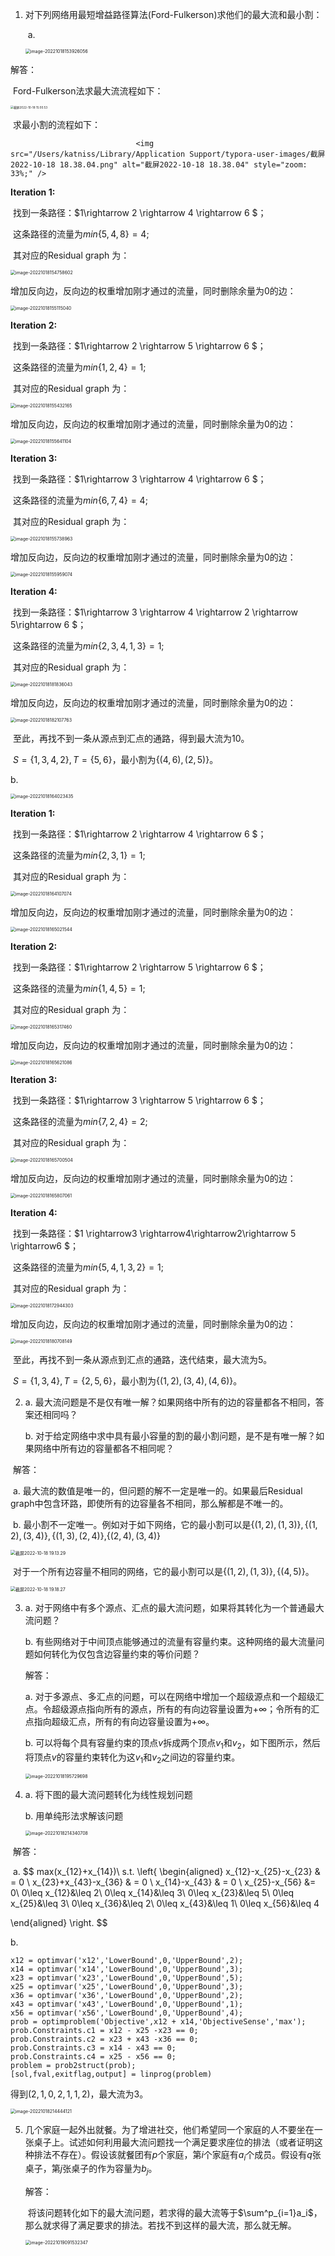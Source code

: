 1. 对下列网络用最短增益路径算法(Ford-Fulkerson)求他们的最大流和最小割：

   ​	a. 

   <img src="/Users/katniss/Library/Application Support/typora-user-images/image-20221018153926056.png" alt="image-20221018153926056" style="zoom:50%;" />

解答：

​       Ford-Fulkerson法求最大流流程如下：

<img src="/Users/katniss/Desktop/截屏2022-10-18 15.00.53.png" alt="截屏2022-10-18 15.00.53" style="zoom: 33%;" />

​		求最小割的流程如下：

   								<img src="/Users/katniss/Library/Application Support/typora-user-images/截屏2022-10-18 18.38.04.png" alt="截屏2022-10-18 18.38.04" style="zoom: 33%;" /> 

 **Iteration 1:**

​			找到一条路径：$1\rightarrow 2 \rightarrow 4 \rightarrow 6 $；

​			这条路径的流量为$min\{5,4,8\}=4$;

​			其对应的Residual graph 为：

<img src="/Users/katniss/Library/Application Support/typora-user-images/image-20221018154758602.png" alt="image-20221018154758602" style="zoom: 50%;" />

​			增加反向边，反向边的权重增加刚才通过的流量，同时删除余量为0的边：

<img src="/Users/katniss/Library/Application Support/typora-user-images/image-20221018155115040.png" alt="image-20221018155115040" style="zoom:50%;" />

**Iteration 2:**

​			找到一条路径：$1\rightarrow 2 \rightarrow 5 \rightarrow 6 $；

​			这条路径的流量为$min\{1,2,4\}=1$;

​			其对应的Residual graph 为：

<img src="/Users/katniss/Library/Application Support/typora-user-images/image-20221018155432165.png" alt="image-20221018155432165" style="zoom:50%;" />

​			增加反向边，反向边的权重增加刚才通过的流量，同时删除余量为0的边：

<img src="/Users/katniss/Library/Application Support/typora-user-images/image-20221018155641104.png" alt="image-20221018155641104" style="zoom:50%;" />

**Iteration 3:**

​			找到一条路径：$1\rightarrow 3 \rightarrow 4 \rightarrow 6 $；

​			这条路径的流量为$min\{6,7,4\}=4$;

​			其对应的Residual graph 为：

<img src="/Users/katniss/Library/Application Support/typora-user-images/image-20221018155738963.png" alt="image-20221018155738963" style="zoom:50%;" />

​			增加反向边，反向边的权重增加刚才通过的流量，同时删除余量为0的边：

<img src="/Users/katniss/Library/Application Support/typora-user-images/image-20221018155959074.png" alt="image-20221018155959074" style="zoom:50%;" />

**Iteration 4:**

​			找到一条路径：$1\rightarrow 3 \rightarrow 4 \rightarrow 2 \rightarrow 5\rightarrow 6 $；

​			这条路径的流量为$min\{2,3,4,1,3\}=1$;

​			其对应的Residual graph 为：

<img src="/Users/katniss/Library/Application Support/typora-user-images/image-20221018181836043.png" alt="image-20221018181836043" style="zoom:50%;" />

​			增加反向边，反向边的权重增加刚才通过的流量，同时删除余量为0的边：

<img src="/Users/katniss/Library/Application Support/typora-user-images/image-20221018182107763.png" alt="image-20221018182107763" style="zoom:50%;" />

​			至此，再找不到一条从源点到汇点的通路，得到最大流为10。

​			$S=\{1,3,4,2\},T=\{5,6\}$，最小割为$\{(4,6),(2,5)\}$。

b. 

<img src="/Users/katniss/Library/Application Support/typora-user-images/image-20221018164023435.png" alt="image-20221018164023435" style="zoom:50%;" />

 **Iteration 1:**

​			找到一条路径：$1\rightarrow 2 \rightarrow 4 \rightarrow 6 $；

​			这条路径的流量为$min\{2,3,1\}=1$;

​			其对应的Residual graph 为：

<img src="/Users/katniss/Library/Application Support/typora-user-images/image-20221018164107074.png" alt="image-20221018164107074" style="zoom:50%;" />

​			增加反向边，反向边的权重增加刚才通过的流量，同时删除余量为0的边：

<img src="/Users/katniss/Library/Application Support/typora-user-images/image-20221018165021544.png" alt="image-20221018165021544" style="zoom:50%;" />

 **Iteration 2:**

​			找到一条路径：$1\rightarrow 2 \rightarrow 5 \rightarrow 6 $；

​			这条路径的流量为$min\{1,4,5\}=1$;

​			其对应的Residual graph 为：

<img src="/Users/katniss/Library/Application Support/typora-user-images/image-20221018165317460.png" alt="image-20221018165317460" style="zoom:50%;" />

​			增加反向边，反向边的权重增加刚才通过的流量，同时删除余量为0的边：

<img src="/Users/katniss/Library/Application Support/typora-user-images/image-20221018165621086.png" alt="image-20221018165621086" style="zoom:50%;" />

 **Iteration 3:**

​			找到一条路径：$1\rightarrow 3 \rightarrow 5 \rightarrow 6 $；

​			这条路径的流量为$min\{7,2,4\}=2$;

​			其对应的Residual graph 为：

<img src="/Users/katniss/Library/Application Support/typora-user-images/image-20221018165700504.png" alt="image-20221018165700504" style="zoom:50%;" />

​			增加反向边，反向边的权重增加刚才通过的流量，同时删除余量为0的边：

<img src="/Users/katniss/Library/Application Support/typora-user-images/image-20221018165807061.png" alt="image-20221018165807061" style="zoom:50%;" />

**Iteration 4:**

​			找到一条路径：$1 \rightarrow3 \rightarrow4\rightarrow2\rightarrow 5 \rightarrow6 $；

​			这条路径的流量为$min\{5,4,1,3,2\}=1$;

​			其对应的Residual graph 为：

<img src="/Users/katniss/Library/Application Support/typora-user-images/image-20221018172944303.png" alt="image-20221018172944303" style="zoom:50%;" />

​			增加反向边，反向边的权重增加刚才通过的流量，同时删除余量为0的边：

<img src="/Users/katniss/Library/Application Support/typora-user-images/image-20221018180708149.png" alt="image-20221018180708149" style="zoom:50%;" />

​			至此，再找不到一条从源点到汇点的通路，迭代结束，最大流为5。

​			$S=\{1,3,4\},T=\{2,5,6\}$，最小割为$\{(1,2),(3,4),(4,6)\}$。

2. a. 最大流问题是不是仅有唯一解？如果网络中所有的边的容量都各不相同，答案还相同吗？

   b. 对于给定网络中求中具有最小容量的割的最小割问题，是不是有唯一解？如果网络中所有边的容量都各不相同呢？

​		解答：

​			a. 最大流的数值是唯一的，但问题的解不一定是唯一的。如果最后Residual graph中包含环路，即使所有的边容量各不相同，那么解都是不唯一的。

​			b. 最小割不一定唯一。例如对于如下网络，它的最小割可以是$\{(1,2),(1,3)\},\{(1,2),(3,4)\},\{(1,3),(2,4)\}$,$\{(2,4),(3,4)\}$

<img src="/Users/katniss/Library/Application Support/typora-user-images/截屏2022-10-18 19.13.29.png" alt="截屏2022-10-18 19.13.29" style="zoom:50%;" />

​				对于一个所有边容量不相同的网络，它的最小割可以是$\{(1,2),(1,3)\},\{(4,5)\}$。

<img src="/Users/katniss/Library/Application Support/typora-user-images/截屏2022-10-18 19.18.27.png" alt="截屏2022-10-18 19.18.27" style="zoom:50%;" />

3. a. 对于网络中有多个源点、汇点的最大流问题，如果将其转化为一个普通最大流问题？

   b. 有些网络对于中间顶点能够通过的流量有容量约束。这种网络的最大流量问题如何转化为仅包含边容量约束的等价问题？

   解答：

   a. 对于多源点、多汇点的问题，可以在网络中增加一个超级源点和一个超级汇点。令超级源点指向所有的源点，所有的有向边容量设置为$+\infty$；令所有的汇点指向超级汇点，所有的有向边容量设置为$+ \infty$。

   b. 可以将每个具有容量约束的顶点$v$拆成两个顶点$v_1$和$v_2$，如下图所示，然后将顶点$v$的容量约束转化为这$v_1$和$v_2$之间边的容量约束。

   <img src="/Users/katniss/Library/Application Support/typora-user-images/image-20221018195729698.png" alt="image-20221018195729698" style="zoom:50%;" />

   

4. a. 将下图的最大流问题转化为线性规划问题

   b. 用单纯形法求解该问题

   <img src="/Users/katniss/Library/Application Support/typora-user-images/image-20221018214340708.png" alt="image-20221018214340708" style="zoom:50%;" />

​		解答：

​		a. 
$$
max(x_{12}+x_{14})\\
s.t.
\left\{
\begin{aligned}
x_{12}-x_{25}-x_{23} & =  0 \\
x_{23}+x_{43}-x_{36} & =  0 \\
x_{14}-x_{43} & = 0 \\
x_{25}-x_{56} &= 0\\
0\leq x_{12}&\leq 2\\
0\leq x_{14}&\leq 3\\
0\leq x_{23}&\leq 5\\
0\leq x_{25}&\leq 3\\
0\leq x_{36}&\leq 2\\
0\leq x_{43}&\leq 1\\
0\leq x_{56}&\leq 4

\end{aligned}
\right.
$$


b. 

```
x12 = optimvar('x12','LowerBound',0,'UpperBound',2);
x14 = optimvar('x14','LowerBound',0,'UpperBound',3);
x23 = optimvar('x23','LowerBound',0,'UpperBound',5);
x25 = optimvar('x25','LowerBound',0,'UpperBound',3);
x36 = optimvar('x36','LowerBound',0,'UpperBound',2);
x43 = optimvar('x43','LowerBound',0,'UpperBound',1);
x56 = optimvar('x56','LowerBound',0,'UpperBound',4);
prob = optimproblem('Objective',x12 + x14,'ObjectiveSense','max');
prob.Constraints.c1 = x12 - x25 -x23 == 0;
prob.Constraints.c2 = x23 + x43 -x36 == 0;
prob.Constraints.c3 = x14 - x43 == 0;
prob.Constraints.c4 = x25 - x56 == 0;
problem = prob2struct(prob);
[sol,fval,exitflag,output] = linprog(problem)
```

得到$(2,1,0,2,1,1,2)$，最大流为3。

<img src="/Users/katniss/Library/Application Support/typora-user-images/image-20221018214444121.png" alt="image-20221018214444121" style="zoom:50%;" />

5. 几个家庭一起外出就餐。为了增进社交，他们希望同一个家庭的人不要坐在一张桌子上。试述如何利用最大流问题找一个满足要求座位的排法（或者证明这种排法不存在）。假设该就餐团有$p$个家庭，第$i$个家庭有$a_i$个成员。假设有$q$张桌子，第$j$张桌子的作为容量为$b_j$。

   解答：

   ​	将该问题转化如下的最大流问题，若求得的最大流等于$\sum^p_{i=1}a_i$，那么就求得了满足要求的排法。若找不到这样的最大流，那么就无解。

   <img src="/Users/katniss/Library/Application Support/typora-user-images/image-20221019091532347.png" alt="image-20221019091532347" style="zoom:50%;" />

​			